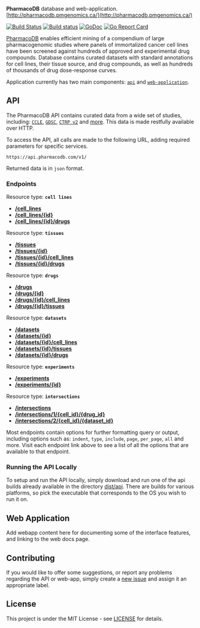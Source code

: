 **PharmacoDB** database and web-application. [http://pharmacodb.pmgenomics.ca/](http://pharmacodb.pmgenomics.ca/)

[![Build Status](https://travis-ci.org/bhklab/PharmacoDB.svg?branch=master)](https://travis-ci.org/bhklab/PharmacoDB)
[![Build status](https://ci.appveyor.com/api/projects/status/9bkwyiu0vkm66y1t?svg=true)](https://ci.appveyor.com/project/assefamaru/pharmacodb)
[![GoDoc](https://godoc.org/github.com/bhklab/PharmacoDB/api?status.svg)](https://godoc.org/github.com/bhklab/PharmacoDB/api)
[![Go Report Card](https://goreportcard.com/badge/github.com/bhklab/PharmacoDB)](https://goreportcard.com/report/github.com/bhklab/PharmacoDB)

[PharmacoDB](http://pharmacodb.pmgenomics.ca/) enables efficient mining of a compendium of large pharmacogenomic studies where panels of immortalized cancer cell lines have been screened against hundreds of approved and experimental drug compounds. Database contains curated datasets with standard annotations for cell lines, their tissue source, and drug compounds, as well as hundreds of thousands of drug dose-response curves.

Application currently has two main components: [`api`](./api) and [`web-application`](./front-end).

## API

The PharmacoDB API contains curated data from a wide set of studies, including: [`CCLE`](http://software.broadinstitute.org/software/cprg/?q=node/11),
[`GDSC`](http://www.cancerrxgene.org/), [`CTRP v2`](https://portals.broadinstitute.org/ctrp/) and [more](http://pharmacodb.pmgenomics.ca/datasets). This data is made restfully available over HTTP.

To access the API, all calls are made to the following URL, adding required parameters for specific services.

```
https://api.pharmacodb.com/v1/
```

Returned data is in `json` format.

### Endpoints

Resource type: **`cell lines`**

- [**/cell_lines**](./doc/api/template.md)
- [**/cell_lines/{id}**](./doc/api/template.md)
- [**/cell_lines/{id}/drugs**](./doc/api/template.md)

Resource type: **`tissues`**

- [**/tissues**](./doc/api/template.md)
- [**/tissues/{id}**](./doc/api/template.md)
- [**/tissues/{id}/cell_lines**](./doc/api/template.md)
- [**/tissues/{id}/drugs**](./doc/api/template.md)

Resource type: **`drugs`**

- [**/drugs**](./doc/api/template.md)
- [**/drugs/{id}**](./doc/api/template.md)
- [**/drugs/{id}/cell_lines**](./doc/api/template.md)
- [**/drugs/{id}/tissues**](./doc/api/template.md)

Resource type: **`datasets`**

- [**/datasets**](./doc/api/template.md)
- [**/datasets/{id}**](./doc/api/template.md)
- [**/datasets/{id}/cell_lines**](./doc/api/template.md)
- [**/datasets/{id}/tissues**](./doc/api/template.md)
- [**/datasets/{id}/drugs**](./doc/api/template.md)

Resource type: **`experiments`**

- [**/experiments**](./doc/api/template.md)
- [**/experiments/{id}**](./doc/api/template.md)

Resource type: **`intersections`**

- [**/intersections**](./doc/api/template.md)
- [**/intersections/1/{cell_id}/{drug_id}**](./doc/api/template.md)
- [**/intersections/2/{cell_id}/{dataset_id}**](./doc/api/template.md)

Most endpoints contain options for further formatting query or output, including options such as: `indent`, `type`, `include`, `page`, `per_page`, `all` and more. Visit each endpoint link above to see a list of all the options that are available to that endpoint.

### Running the API Locally

To setup and run the API locally, simply download and run one of the api builds already available in the directory [dist/api](dist/api). There are builds for various platforms, so pick the executable that corresponds to the OS you wish to run it on.

## Web Application

Add webapp content here for documenting some of the interface features, and linking to the web docs page.

## Contributing

If you would like to offer some suggestions, or report any problems regarding the API or web-app, simply create a [new issue](https://github.com/bhklab/PharmacoDB/issues/new) and assign it an appropriate label.

## License

This project is under the MIT License - see [LICENSE](LICENSE) for details.
